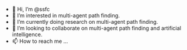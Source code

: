 - 👋 Hi, I’m @ssfc
- 👀 I’m interested in multi-agent path finding.
- 🌱 I’m currently doing research on multi-agent path finding.
- 💞️ I’m looking to collaborate on multi-agent path finding and artificial intelligence. 
- 📫 How to reach me ...

<!---
ssfc/ssfc is a ✨ special ✨ repository because its `README.md` (this file) appears on your GitHub profile.
You can click the Preview link to take a look at your changes.
--->
